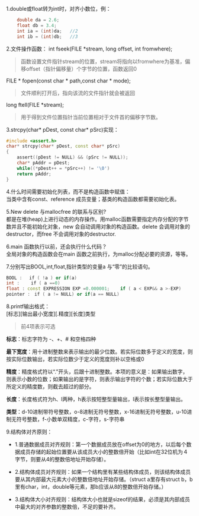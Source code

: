 1.double或float转为int时，对齐小数位，例：
```c++
	double da = 2.6;
	float db = 3.4;
	int ia = (int)da;   //2
	int ib = (int)db;   //3
```
2.文件操作函数：
int fseek(FILE *stream, long offset, int fromwhere);   
 > 函数设置文件指针stream的位置，stream将指向以fromwhere为基准，偏移offset（指针偏移量）个字节的位置，函数返回0   
 
FILE * fopen(const char * path,const char * mode);    
 > 文件顺利打开后，指向该流的文件指针就会被返回   
 
long ftell(FILE *stream);   
 > 用于得到文件位置指针当前位置相对于文件首的偏移字节数。   
 
3.strcpy(char* pDest, const char* pSrc)实现：
```c++
#include <assert.h>
char* strcpy(char* pDest, const char* pSrc)
{
    assert((pDest != NULL) && (pSrc != NULL));
    char* pAddr = pDest;
    while((*pDest++ = *pSrc++) != '\0')
    return pAddr;
}
```

4.什么时间需要初始化列表，而不是构造函数中赋值：   
当类中含有const、reference 成员变量；基类的构造函数都需要初始化表。   

5.New delete 与mallocfree 的联系与区别?    
都是在堆(heap)上进行动态的内存操作。用malloc函数需要指定内存分配的字节数并且不能初始化对象，new 会自动调用对象的构造函数。delete 会调用对象的destructor，而free 不会调用对象的destructor.    

6.main 函数执行以前，还会执行什么代码？   
全局对象的构造函数会在main 函数之前执行，为malloc分配必要的资源，等等。   

7.分别写出BOOL,int,float,指针类型的变量a 与“零”的比较语句。
```c++
BOOL : 　if ( !a ) or if(a)
int : 　　if ( a ==0)
float : const EXPRESSION EXP =0.000001;    if ( a < EXP&& a >-EXP)
pointer :　if ( a != NULL) or if(a == NULL)
```

8.printf输出格式：   
[标志][输出最小宽度][.精度][长度]类型     
 > 前4项表示可选    
  
**标志**：标志字符为 -、+、# 和空格四种    

**最下宽度**：用十进制整数来表示输出的最少位数。若实际位数多于定义的宽度，则按实际位数输出，若实际位数少于定义的宽度则补以空格或0   

**精度**：精度格式符以“.”开头，后跟十进制整数。本项的意义是：如果输出数字，则表示小数的位数；如果输出的是字符，则表示输出字符的个数；若实际位数大于所定义的精度数，则截去超过的部分。 

**长度**：长度格式符为h、l两种，h表示按短整型量输出，l表示按长整型量输出。 

**类型**：d-10进制带符号整数，o-8进制无符号整数，x-16进制无符号整数，u-10进制无符号整数，f-小数单双精度，c-字符，s-字符串   

9.结构体对齐原则：

+ 1.普通数据成员对齐规则：第一个数据成员放在offset为0的地方，以后每个数据成员存储的起始位置要从该成员大小的整数倍开始（比如int在32位机为４字节，则要从4的整数倍地址开始存储）。

+ 2.结构体成员对齐规则：如果一个结构里有某些结构体成员，则该结构体成员要从其内部最大元素大小的整数倍地址开始存储。（struct a里存有struct b，b里有char，int，double等元素，那b应该从8的整数倍开始存储。）

+ 3.结构体大小对齐规则：结构体大小也就是sizeof的结果，必须是其内部成员中最大的对齐参数的整数倍，不足的要补齐。
